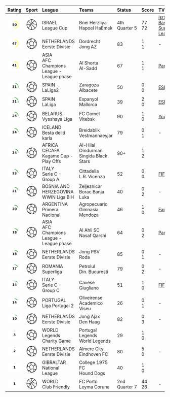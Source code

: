 | Rating                                                                                                                                 | Sport                                                                                                                | League                                      | Teams                                    | Status        | Score    | TV Listing                                                                                                             |
|:---------------------------------------------------------------------------------------------------------------------------------------|:---------------------------------------------------------------------------------------------------------------------|:--------------------------------------------|:-----------------------------------------|:--------------|:---------|:-----------------------------------------------------------------------------------------------------------------------|
| <img src="https://raw.githubusercontent.com/BlakeDuncan25/Donut-SVG-Ratings/bac4e4a278175106499642192132b1786a9aec38/50.svg" alt="50"> | <img src="https://raw.githubusercontent.com/BlakeDuncan25/Donut-SVG-Ratings/master/basketball.png" alt="Basketball"> | ISRAEL<br>League Cup                        | Bnei Herzliya<br>Hapoel HaEmek           | 4th Quarter 5 | 77<br>72 | <a href="https://www.basket.co.il/?lang=en">Israel Basketball Super League</a>                                         |
| <img src="https://raw.githubusercontent.com/BlakeDuncan25/Donut-SVG-Ratings/bac4e4a278175106499642192132b1786a9aec38/47.svg" alt="47"> | <img src="https://raw.githubusercontent.com/BlakeDuncan25/Donut-SVG-Ratings/master/soccer.png" alt="Soccer">         | NETHERLANDS<br>Eerste Divisie               | Dordrecht<br>Jong AZ                     | 83            | 1<br>1   | -                                                                                                                      |
| <img src="https://raw.githubusercontent.com/BlakeDuncan25/Donut-SVG-Ratings/bac4e4a278175106499642192132b1786a9aec38/41.svg" alt="41"> | <img src="https://raw.githubusercontent.com/BlakeDuncan25/Donut-SVG-Ratings/master/soccer.png" alt="Soccer">         | ASIA<br>AFC Champions League - League phase | Al Shorta<br>Al-Sadd                     | 67            | 1<br>1   | <a href="https://www.paramountplus.com/shows/afc-champions-league/">Paramount+</a>                                     |
| <img src="https://raw.githubusercontent.com/BlakeDuncan25/Donut-SVG-Ratings/bac4e4a278175106499642192132b1786a9aec38/31.svg" alt="31"> | <img src="https://raw.githubusercontent.com/BlakeDuncan25/Donut-SVG-Ratings/master/soccer.png" alt="Soccer">         | SPAIN<br>LaLiga2                            | Zaragoza<br>Albacete                     | 50            | 0<br>0   | <a href="https://www.espn.com/espnplus/schedule/_/type/live/categoryId/119cfa41-71d4-39bf-a790-6273a52b0259">ESPN+</a> |
| <img src="https://raw.githubusercontent.com/BlakeDuncan25/Donut-SVG-Ratings/bac4e4a278175106499642192132b1786a9aec38/31.svg" alt="31"> | <img src="https://raw.githubusercontent.com/BlakeDuncan25/Donut-SVG-Ratings/master/soccer.png" alt="Soccer">         | SPAIN<br>LaLiga                             | Espanyol<br>Mallorca                     | 39            | 2<br>0   | <a href="https://www.espn.com/espnplus/schedule/_/type/live/categoryId/119cfa41-71d4-39bf-a790-6273a52b0259">ESPN+</a> |
| <img src="https://raw.githubusercontent.com/BlakeDuncan25/Donut-SVG-Ratings/bac4e4a278175106499642192132b1786a9aec38/25.svg" alt="25"> | <img src="https://raw.githubusercontent.com/BlakeDuncan25/Donut-SVG-Ratings/master/soccer.png" alt="Soccer">         | BELARUS<br>Vysshaya Liga                    | FC Gomel<br>Vitebsk                      | 90            | 1<br>0   | <a href="https://www.youtube.com/@belarusff/streams">YouTube</a>                                                       |
| <img src="https://raw.githubusercontent.com/BlakeDuncan25/Donut-SVG-Ratings/bac4e4a278175106499642192132b1786a9aec38/24.svg" alt="24"> | <img src="https://raw.githubusercontent.com/BlakeDuncan25/Donut-SVG-Ratings/master/soccer.png" alt="Soccer">         | ICELAND<br>Besta deild karla                | Breidablik<br>Vestmannaeyjar             | 79            | 0<br>1   | -                                                                                                                      |
| <img src="https://raw.githubusercontent.com/BlakeDuncan25/Donut-SVG-Ratings/bac4e4a278175106499642192132b1786a9aec38/24.svg" alt="24"> | <img src="https://raw.githubusercontent.com/BlakeDuncan25/Donut-SVG-Ratings/master/soccer.png" alt="Soccer">         | AFRICA<br>CECAFA Kagame Cup - Play Offs     | Al-Hilal Omdurman<br>Singida Black Stars | 90+           | 1<br>2   | <a href="#N/A"></a>                                                                                                    |
| <img src="https://raw.githubusercontent.com/BlakeDuncan25/Donut-SVG-Ratings/bac4e4a278175106499642192132b1786a9aec38/23.svg" alt="23"> | <img src="https://raw.githubusercontent.com/BlakeDuncan25/Donut-SVG-Ratings/master/soccer.png" alt="Soccer">         | ITALY<br>Serie C - Group A                  | Cittadella<br>L.R. Vicenza               | 52            | 0<br>0   | <a href="https://www.plus.fifa.com/en/">FIFA+</a>                                                                      |
| <img src="https://raw.githubusercontent.com/BlakeDuncan25/Donut-SVG-Ratings/bac4e4a278175106499642192132b1786a9aec38/21.svg" alt="21"> | <img src="https://raw.githubusercontent.com/BlakeDuncan25/Donut-SVG-Ratings/master/soccer.png" alt="Soccer">         | BOSNIA AND HERZEGOVINA<br>WWIN Liga BiH     | Zeljeznicar<br>Borac Banja Luka          | 40            | 0<br>2   | -                                                                                                                      |
| <img src="https://raw.githubusercontent.com/BlakeDuncan25/Donut-SVG-Ratings/bac4e4a278175106499642192132b1786a9aec38/20.svg" alt="20"> | <img src="https://raw.githubusercontent.com/BlakeDuncan25/Donut-SVG-Ratings/master/soccer.png" alt="Soccer">         | ARGENTINA<br>Primera Nacional               | Agropecuario<br>Gimnasia Mendoza         | 46            | 1<br>0   | <a href="https://watch.fanatiz.com/channels">Fanatiz</a>                                                               |
| <img src="https://raw.githubusercontent.com/BlakeDuncan25/Donut-SVG-Ratings/bac4e4a278175106499642192132b1786a9aec38/18.svg" alt="18"> | <img src="https://raw.githubusercontent.com/BlakeDuncan25/Donut-SVG-Ratings/master/soccer.png" alt="Soccer">         | ASIA<br>AFC Champions League - League phase | Al Ahli SC<br>Nasaf Qarshi               | 64            | 0<br>2   | <a href="https://www.paramountplus.com/shows/afc-champions-league/">Paramount+</a>                                     |
| <img src="https://raw.githubusercontent.com/BlakeDuncan25/Donut-SVG-Ratings/bac4e4a278175106499642192132b1786a9aec38/18.svg" alt="18"> | <img src="https://raw.githubusercontent.com/BlakeDuncan25/Donut-SVG-Ratings/master/soccer.png" alt="Soccer">         | NETHERLANDS<br>Eerste Divisie               | Jong PSV<br>Roda                         | 85            | 0<br>1   | -                                                                                                                      |
| <img src="https://raw.githubusercontent.com/BlakeDuncan25/Donut-SVG-Ratings/bac4e4a278175106499642192132b1786a9aec38/17.svg" alt="17"> | <img src="https://raw.githubusercontent.com/BlakeDuncan25/Donut-SVG-Ratings/master/soccer.png" alt="Soccer">         | ROMANIA<br>Superliga                        | Petrolul<br>Din. Bucuresti               | 79            | 0<br>2   | -                                                                                                                      |
| <img src="https://raw.githubusercontent.com/BlakeDuncan25/Donut-SVG-Ratings/bac4e4a278175106499642192132b1786a9aec38/14.svg" alt="14"> | <img src="https://raw.githubusercontent.com/BlakeDuncan25/Donut-SVG-Ratings/master/soccer.png" alt="Soccer">         | ITALY<br>Serie C - Group C                  | Cavese<br>Giugliano                      | 51            | 1<br>0   | <a href="https://www.plus.fifa.com/en/">FIFA+</a>                                                                      |
| <img src="https://raw.githubusercontent.com/BlakeDuncan25/Donut-SVG-Ratings/bac4e4a278175106499642192132b1786a9aec38/14.svg" alt="14"> | <img src="https://raw.githubusercontent.com/BlakeDuncan25/Donut-SVG-Ratings/master/soccer.png" alt="Soccer">         | PORTUGAL<br>Liga Portugal 2                 | Oliveirense<br>Academico Viseu           | 26            | 0<br>1   | -                                                                                                                      |
| <img src="https://raw.githubusercontent.com/BlakeDuncan25/Donut-SVG-Ratings/bac4e4a278175106499642192132b1786a9aec38/10.svg" alt="10"> | <img src="https://raw.githubusercontent.com/BlakeDuncan25/Donut-SVG-Ratings/master/soccer.png" alt="Soccer">         | NETHERLANDS<br>Eerste Divisie               | Jong Ajax<br>Den Haag                    | 82            | 0<br>3   | -                                                                                                                      |
| <img src="https://raw.githubusercontent.com/BlakeDuncan25/Donut-SVG-Ratings/bac4e4a278175106499642192132b1786a9aec38/3.svg" alt="3">   | <img src="https://raw.githubusercontent.com/BlakeDuncan25/Donut-SVG-Ratings/master/soccer.png" alt="Soccer">         | WORLD<br>Legends Charity Game               | Portugal Legends<br>World Legends        | 29            | 1<br>0   | <a href="#N/A"></a>                                                                                                    |
| <img src="https://raw.githubusercontent.com/BlakeDuncan25/Donut-SVG-Ratings/bac4e4a278175106499642192132b1786a9aec38/2.svg" alt="2">   | <img src="https://raw.githubusercontent.com/BlakeDuncan25/Donut-SVG-Ratings/master/soccer.png" alt="Soccer">         | NETHERLANDS<br>Eerste Divisie               | Almere City<br>Eindhoven FC              | 80            | 5<br>0   | -                                                                                                                      |
| <img src="https://raw.githubusercontent.com/BlakeDuncan25/Donut-SVG-Ratings/bac4e4a278175106499642192132b1786a9aec38/1.svg" alt="1">   | <img src="https://raw.githubusercontent.com/BlakeDuncan25/Donut-SVG-Ratings/master/soccer.png" alt="Soccer">         | GIBRALTAR<br>National League                | College 1975 FC<br>Hound Dogs            | 40            | 1<br>0   | <a href="#N/A"></a>                                                                                                    |
| <img src="https://raw.githubusercontent.com/BlakeDuncan25/Donut-SVG-Ratings/bac4e4a278175106499642192132b1786a9aec38/1.svg" alt="1">   | <img src="https://raw.githubusercontent.com/BlakeDuncan25/Donut-SVG-Ratings/master/basketball.png" alt="Basketball"> | WORLD<br>Club Friendly                      | FC Porto<br>Leyma Coruna                 | 2nd Quarter 7 | 44<br>26 | -                                                                                                                      |